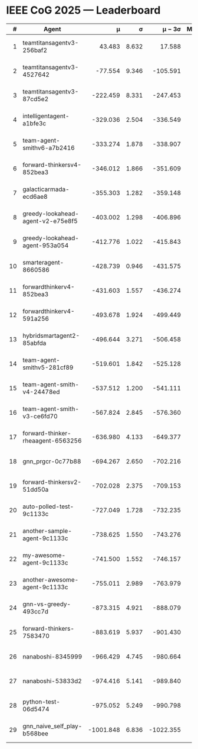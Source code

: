 # IEEE CoG 2025 — Leaderboard

| # | Agent | μ | σ | μ − 3σ | Matches | Updated |
|---:|---|---:|---:|---:|---:|---|
| 1 | teamtitansagentv3-256baf2 | 43.483 | 8.632 | 17.588 | 19996 | 2025-08-24 18:38 |
| 2 | teamtitansagentv3-4527642 | -77.554 | 9.346 | -105.591 | 19710 | 2025-08-24 18:38 |
| 3 | teamtitansagentv3-87cd5e2 | -222.459 | 8.331 | -247.453 | 20766 | 2025-08-24 18:38 |
| 4 | intelligentagent-a1bfe3c | -329.036 | 2.504 | -336.549 | 16591 | 2025-08-24 18:38 |
| 5 | team-agent-smithv6-a7b2416 | -333.274 | 1.878 | -338.907 | 19580 | 2025-08-24 18:38 |
| 6 | forward-thinkersv4-852bea3 | -346.012 | 1.866 | -351.609 | 15810 | 2025-08-24 18:38 |
| 7 | galacticarmada-ecd6ae8 | -355.303 | 1.282 | -359.148 | 18460 | 2025-08-24 18:38 |
| 8 | greedy-lookahead-agent-v2-e75e8f5 | -403.002 | 1.298 | -406.896 | 20140 | 2025-08-24 18:38 |
| 9 | greedy-lookahead-agent-953a054 | -412.776 | 1.022 | -415.843 | 18180 | 2025-08-24 18:38 |
| 10 | smarteragent-8660586 | -428.739 | 0.946 | -431.575 | 16392 | 2025-08-24 18:38 |
| 11 | forwardthinkerv4-852bea3 | -431.603 | 1.557 | -436.274 | 16377 | 2025-08-24 18:38 |
| 12 | forwardthinkerv4-591a256 | -493.678 | 1.924 | -499.449 | 16157 | 2025-08-24 18:38 |
| 13 | hybridsmartagent2-85abfda | -496.644 | 3.271 | -506.458 | 16371 | 2025-08-24 18:38 |
| 14 | team-agent-smithv5-281cf89 | -519.601 | 1.842 | -525.128 | 19000 | 2025-08-24 18:38 |
| 15 | team-agent-smith-v4-24478ed | -537.512 | 1.200 | -541.111 | 19916 | 2025-08-24 18:38 |
| 16 | team-agent-smith-v3-ce6fd70 | -567.824 | 2.845 | -576.360 | 20316 | 2025-08-24 18:38 |
| 17 | forward-thinker-rheaagent-6563256 | -636.980 | 4.133 | -649.377 | 18428 | 2025-08-24 18:38 |
| 18 | gnn_prgcr-0c77b88 | -694.267 | 2.650 | -702.216 | 17240 | 2025-08-24 18:38 |
| 19 | forward-thinkersv2-51dd50a | -702.028 | 2.375 | -709.153 | 19008 | 2025-08-24 18:38 |
| 20 | auto-polled-test-9c1133c | -727.049 | 1.728 | -732.235 | 20160 | 2025-08-24 18:38 |
| 21 | another-sample-agent-9c1133c | -738.625 | 1.550 | -743.276 | 19700 | 2025-08-24 18:38 |
| 22 | my-awesome-agent-9c1133c | -741.500 | 1.552 | -746.157 | 19720 | 2025-08-24 18:38 |
| 23 | another-awesome-agent-9c1133c | -755.011 | 2.989 | -763.979 | 21080 | 2025-08-24 18:38 |
| 24 | gnn-vs-greedy-493cc7d | -873.315 | 4.921 | -888.079 | 15260 | 2025-08-24 18:38 |
| 25 | forward-thinkers-7583470 | -883.619 | 5.937 | -901.430 | 18120 | 2025-08-24 18:38 |
| 26 | nanaboshi-8345999 | -966.429 | 4.745 | -980.664 | 15890 | 2025-08-24 18:38 |
| 27 | nanaboshi-53833d2 | -974.416 | 5.141 | -989.840 | 15260 | 2025-08-24 18:38 |
| 28 | python-test-06d5474 | -975.052 | 5.249 | -990.798 | 15690 | 2025-08-24 18:38 |
| 29 | gnn_naive_self_play-b568bee | -1001.848 | 6.836 | -1022.355 | 15680 | 2025-08-24 18:38 |
